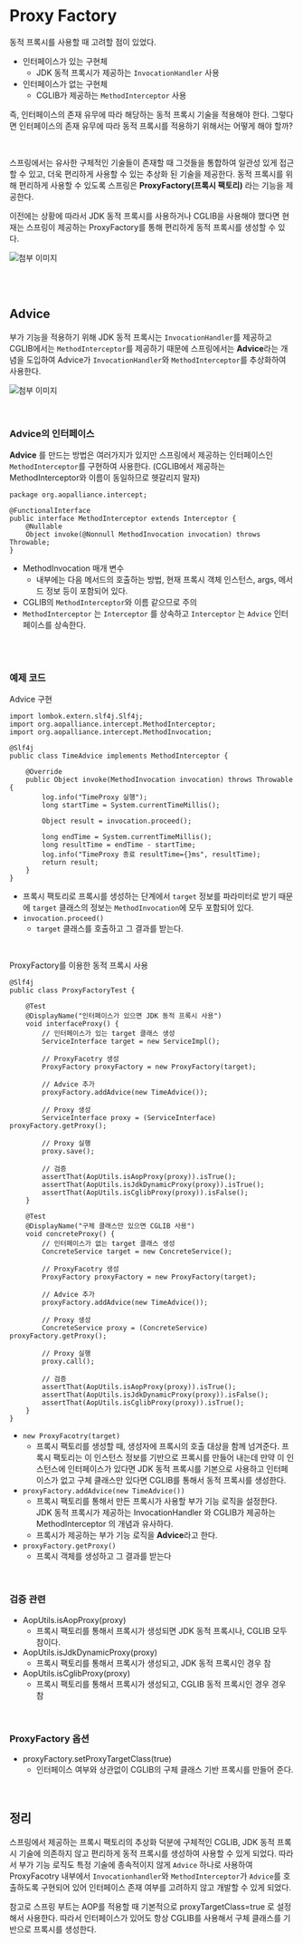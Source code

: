 # Proxy Factory

동적 프록시를 사용할 때 고려할 점이 있었다.

- 인터페이스가 있는 구현체
    -  JDK 동적 프록시가 제공하는 `InvocationHandler` 사용
- 인터페이스가 없는 구현체
    -  CGLIB가 제공하는 `MethodInterceptor` 사용

즉, 인터페이스의 존재 유무에 따라 해당하는 동적 프록시 기술을 적용해야 한다. 그렇다면 인터페이스의 존재 유무에 따라 동적 프록시를 적용하기 위해서는 어떻게 해야 할까?

<br/>

스프링에서는 유사한 구체적인 기술들이 존재할 때 그것들을 통합하여 일관성 있게 접근할 수 있고, 더욱 편리하게 사용할 수 있는 추상화 된 기술을 제공한다. 동적 프록시를 위해 편리하게 사용할 수 있도록 스프링은 **ProxyFactory(프록시 팩토리)** 라는 기능을 제공한다.

이전에는 상황에 따라서 JDK 동적 프록시를 사용하거나 CGLIB을 사용해야 했다면 현재는 스프링이 제공하는 ProxyFactory를 통해 편리하게 동적 프록시를 생성할 수 있다.


![첨부 이미지](https://file-upload-store-jdd.s3.ap-northeast-2.amazonaws.com/%EC%8A%A4%ED%94%84%EB%A7%81%EB%8F%99%EC%A0%81%ED%94%84%EB%A1%9D%EC%8B%9C1.JPG)

<br/>
<br/>

## Advice

부가 기능을 적용하기 위해 JDK 동적 프록시는 `InvocationHandler`를 제공하고 CGLIB에서는 `MethodInterceptor`를 제공하기 때문에 스프링에서는 **Advice**라는 개념을 도입하여 Advice가 `InvocationHandler`와 `MethodInterceptor`를 추상화하여 사용한다.

![첨부 이미지](https://file-upload-store-jdd.s3.ap-northeast-2.amazonaws.com/%EC%8A%A4%ED%94%84%EB%A7%81%EB%8F%99%EC%A0%81%ED%94%84%EB%A1%9D%EC%8B%9C2.JPG)
 
<br/>

### Advice의 인터페이스

**Advice** 를 만드는 방법은 여러가지가 있지만 스프링에서 제공하는 인터페이스인 `MethodInterceptor`를 구현하여 사용한다. (CGLIB에서 제공하는 MethodInterceptor와 이름이 동일하므로 헷갈리지 말자)


```
package org.aopalliance.intercept;

@FunctionalInterface
public interface MethodInterceptor extends Interceptor {
	@Nullable
	Object invoke(@Nonnull MethodInvocation invocation) throws Throwable;
}
```

- MethodInvocation 매개 변수
    - 내부에는 다음 메서드의 호출하는 방법, 현재 프록시 객체 인스턴스, args, 메서드 정보 등이 포함되어 있다.
- CGLIB의 `MethodInterceptor`와 이름 같으므로 주의
- `MethodInterceptor` 는 `Interceptor` 를 상속하고 `Interceptor` 는 `Advice` 인터페이스를 상속한다.

<br/>
<br/>


### 예제 코드

Advice 구현

```
import lombok.extern.slf4j.Slf4j;
import org.aopalliance.intercept.MethodInterceptor;
import org.aopalliance.intercept.MethodInvocation;

@Slf4j
public class TimeAdvice implements MethodInterceptor {

    @Override
    public Object invoke(MethodInvocation invocation) throws Throwable {
        log.info("TimeProxy 실행");
        long startTime = System.currentTimeMillis();
        
        Object result = invocation.proceed();
        
        long endTime = System.currentTimeMillis();
        long resultTime = endTime - startTime;
        log.info("TimeProxy 종료 resultTime={}ms", resultTime);
        return result;
    }
}
```

- 프록시 팩토리로 프록시를 생성하는 단계에서  `target` 정보를 파라미터로 받기 때문에 `target` 클래스의 정보는 `MethodInvocation`에 모두 포함되어 있다.
- `invocation.proceed()`
    - `target` 클래스를 호출하고 그 결과를 받는다.

<br/>

ProxyFactory를 이용한 동적 프록시 사용

```
@Slf4j
public class ProxyFactoryTest {

    @Test
    @DisplayName("인터페이스가 있으면 JDK 동적 프록시 사용")
    void interfaceProxy() {
        // 인터페이스가 있는 target 클래스 생성
        ServiceInterface target = new ServiceImpl();
        
        // ProxyFacotry 생성
        ProxyFactory proxyFactory = new ProxyFactory(target);
        
        // Advice 추가
        proxyFactory.addAdvice(new TimeAdvice());
        
        // Proxy 생성
        ServiceInterface proxy = (ServiceInterface) proxyFactory.getProxy();

        // Proxy 실행
        proxy.save();
        
        // 검증
        assertThat(AopUtils.isAopProxy(proxy)).isTrue();
        assertThat(AopUtils.isJdkDynamicProxy(proxy)).isTrue();
        assertThat(AopUtils.isCglibProxy(proxy)).isFalse();
    }
    
    @Test
    @DisplayName("구체 클래스만 있으면 CGLIB 사용")
    void concreteProxy() {
        // 인터페이스가 없는 target 클래스 생성
        ConcreteService target = new ConcreteService();
        
        // ProxyFacotry 생성
        ProxyFactory proxyFactory = new ProxyFactory(target);
        
        // Advice 추가
        proxyFactory.addAdvice(new TimeAdvice());
        
        // Proxy 생성
        ConcreteService proxy = (ConcreteService) proxyFactory.getProxy();

        // Proxy 실행
        proxy.call();
        
        // 검증
        assertThat(AopUtils.isAopProxy(proxy)).isTrue();
        assertThat(AopUtils.isJdkDynamicProxy(proxy)).isFalse();
        assertThat(AopUtils.isCglibProxy(proxy)).isTrue();
    }
}
```

- `new ProxyFacotry(target)`
    - 프록시 팩토리를 생성할 때, 생성자에 프록시의 호출 대상을 함께 넘겨준다. 프록시 팩토리는 이 인스턴스 정보를 기반으로 프록시를 만들어 내는데  만약 이 인스턴스에 인터페이스가 있다면 JDK 동적 프록시를 기본으로 사용하고 인터페이스가 없고 구체 클래스만 있다면 CGLIB를 통해서 동적 프록시를 생성한다.
- `proxyFactory.addAdvice(new TimeAdvice())`
    - 프록시 팩토리를 통해서 만든 프록시가 사용할 부가 기능 로직을 설정한다. JDK 동적 프록시가 제공하는 InvocationHandler 와 CGLIB가 제공하는 MethodInterceptor 의 개념과 유사하다.
    - 프록시가 제공하는 부가 기능 로직을 **Advice**라고 한다.
- `proxyFactory.getProxy()`
    - 프록시 객체를 생성하고 그 결과를 받는다

<br/>

### 검증 관련

- AopUtils.isAopProxy(proxy)
    - 프록시 팩토리를 통해서 프록시가 생성되면 JDK 동적 프록시나, 
CGLIB 모두 참이다.
- AopUtils.isJdkDynamicProxy(proxy)
    - 프록시 팩토리를 통해서 프록시가 생성되고, JDK 동적 프록시인 경우 참
- AopUtils.isCglibProxy(proxy) 
    - 프록시 팩토리를 통해서 프록시가 생성되고, CGLIB 동적 프록시인 경우 경우 참

<br/>

### ProxyFactory 옵션

- proxyFactory.setProxyTargetClass(true)
    - 인터페이스 여부와 상관없이 CGLIB의 구체 클래스 기반 프록시를 만들어 준다.


<br/>

## 정리

스프링에서 제공하는 프록시 팩토리의 추상화 덕분에 구체적인 CGLIB, JDK 동적 프록시 기술에 의존하지 않고 편리하게 동적 프록시를 생성하여 사용할 수 있게 되었다. 따라서 부가 기능 로직도 특정 기술에 종속적이지 않게 `Advice` 하나로 사용하여 ProxyFacotry 내부에서 `Invocationhandler`와 `MethodInterceptor`가 `Advice`를 호출하도록 구현되어 있어 인터페이스 존재 여부를 고려하지 않고 개발할 수 있게 되었다.

참고로  스프링 부트는 AOP를 적용할 때 기본적으로 proxyTargetClass=true 로 설정해서 사용한다. 따라서 인터페이스가 있어도 항상 CGLIB를 사용해서 구체 클래스를 기반으로 프록시를 생성한다. 